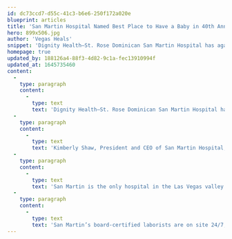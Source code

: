 ```yaml
---
id: dc73ccd7-d55c-41c3-b6e6-250f172a020e
blueprint: articles
title: 'San Martin Hospital Named Best Place to Have a Baby in 40th Annual Best of Las Vegas Awards'
hero: 899x506.jpg
author: 'Vegas Heals'
snippet: 'Dignity Health–St. Rose Dominican San Martin Hospital has again been selected as Best Place to Have a Baby in the 2021 Best of Las Vegas awards, capturing the top Gold Award in the annual survey of Las Vegas Review-Journal readers.'
homepage: true
updated_by: 188126a4-88f3-4d82-9c1a-fec13910994f
updated_at: 1645735460
content:
  -
    type: paragraph
    content:
      -
        type: text
        text: 'Dignity Health–St. Rose Dominican San Martin Hospital has again been selected as Best Place to Have a Baby in the 2021 Best of Las Vegas awards, capturing the top Gold Award in the annual survey of Las Vegas Review-Journal readers.'
  -
    type: paragraph
    content:
      -
        type: text
        text: 'Kimberly Shaw, President and CEO of San Martin Hospital, said, “Thank you, Las Vegas, for once again ranking San Martin as the best place to have a baby. We believe every birth is unique and that’s why we strive to offer a unique and welcoming birth experience for the mothers who share this important life event with us.”'
  -
    type: paragraph
    content:
      -
        type: text
        text: 'San Martin is the only hospital in the Las Vegas valley where mothers and babies stay together in the same room through the entire experience. The hospital was also the first in the state to offer mothers nitrous oxide for pain relief during childbirth. Every new arrival is also celebrated as news of each birth is announced with a gentle lullaby played throughout the hospital.'
  -
    type: paragraph
    content:
      -
        type: text
        text: 'San Martin’s board-certified laborists are on site 24/7, so no matter when each bundle of joy decides it is time to arrive, our team will be ready to support mothers through the experience. Learn more at sanmartinbaby.org.'
---
```

